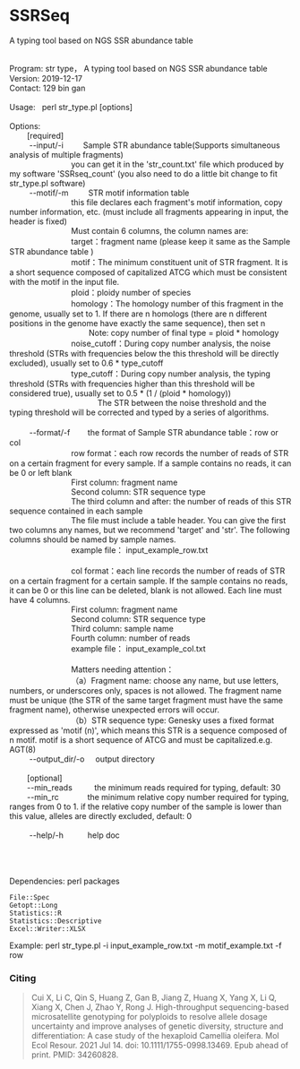 # SSRSeq
A typing tool based on NGS SSR abundance table



<div><p style="margin:0;"><br /></p><p style="margin:0;">Program: str type， A typing tool based on NGS SSR abundance table</p><p style="margin:0;">Version: 2019-12-17</p><p style="margin:0;">Contact: 129 bin gan</p><p style="margin:0;"><br /></p><p style="margin:0;">Usage:&nbsp; &nbsp;perl str_type.pl [options]</p><p style="margin:0;"><br /></p><p style="margin:0;">Options:</p><p style="margin:0;">&nbsp; &nbsp; &nbsp; &nbsp; [required]</p><p style="margin:0;">&nbsp; &nbsp; &nbsp; &nbsp; &nbsp;--input/-i&nbsp; &nbsp; &nbsp; &nbsp; &nbsp;Sample STR abundance table(Supports simultaneous analysis of multiple fragments)</p><p style="margin:0;">&nbsp; &nbsp; &nbsp; &nbsp; &nbsp; &nbsp; &nbsp; &nbsp; &nbsp; &nbsp; &nbsp; &nbsp; &nbsp; &nbsp; you can get it in the 'str_count.txt' file which produced by my software 'SSRseq_count' (you also need to do a little bit change to fit str_type.pl software)</p><p style="margin:0;">&nbsp; &nbsp; &nbsp; &nbsp; &nbsp;--motif/-m&nbsp; &nbsp; &nbsp; &nbsp; &nbsp;STR motif information table</p><p style="margin:0;">&nbsp; &nbsp; &nbsp; &nbsp; &nbsp; &nbsp; &nbsp; &nbsp; &nbsp; &nbsp; &nbsp; &nbsp; &nbsp; &nbsp; this file declares each fragment's motif information, copy number information, etc. (must include all fragments appearing in input, the header is fixed)</p><p style="margin:0;">&nbsp; &nbsp; &nbsp; &nbsp; &nbsp; &nbsp; &nbsp; &nbsp; &nbsp; &nbsp; &nbsp; &nbsp; &nbsp; &nbsp; Must contain 6 columns, the column names are:</p><p style="margin:0;">&nbsp; &nbsp; &nbsp; &nbsp; &nbsp; &nbsp; &nbsp; &nbsp; &nbsp; &nbsp; &nbsp; &nbsp; &nbsp; &nbsp; target：fragment name (please keep it same as the Sample STR abundance table )</p><p style="margin:0;">&nbsp; &nbsp; &nbsp; &nbsp; &nbsp; &nbsp; &nbsp; &nbsp; &nbsp; &nbsp; &nbsp; &nbsp; &nbsp; &nbsp; motif：The minimum constituent unit of STR fragment. It is a short sequence composed of capitalized ATCG which must be consistent with the motif in the input file.</p><p style="margin:0;">&nbsp; &nbsp; &nbsp; &nbsp; &nbsp; &nbsp; &nbsp; &nbsp; &nbsp; &nbsp; &nbsp; &nbsp; &nbsp; &nbsp; ploid：ploidy number of species</p><p style="margin:0;">&nbsp; &nbsp; &nbsp; &nbsp; &nbsp; &nbsp; &nbsp; &nbsp; &nbsp; &nbsp; &nbsp; &nbsp; &nbsp; &nbsp; homology：The homology number of this fragment in the genome, usually set to 1. If there are n homologs (there are n different positions in the genome have exactly the same sequence), then set n</p><p style="margin:0;">&nbsp; &nbsp; &nbsp; &nbsp; &nbsp; &nbsp; &nbsp; &nbsp; &nbsp; &nbsp; &nbsp; &nbsp; &nbsp; &nbsp; &nbsp; &nbsp; &nbsp; &nbsp; Note: copy number of final type = ploid * homology</p><p style="margin:0;">&nbsp; &nbsp; &nbsp; &nbsp; &nbsp; &nbsp; &nbsp; &nbsp; &nbsp; &nbsp; &nbsp; &nbsp; &nbsp; &nbsp; noise_cutoff：During copy number analysis, the noise threshold (STRs with frequencies below the this threshold will be directly excluded), usually set to 0.6 * type_cutoff</p><p style="margin:0;">&nbsp; &nbsp; &nbsp; &nbsp; &nbsp; &nbsp; &nbsp; &nbsp; &nbsp; &nbsp; &nbsp; &nbsp; &nbsp; &nbsp; type_cutoff：During copy number analysis, the typing threshold (STRs with frequencies higher than this threshold will be considered true), usually set to 0.5 * (1 / (ploid * homology))</p><p style="margin:0;">&nbsp; &nbsp; &nbsp; &nbsp; &nbsp; &nbsp; &nbsp; &nbsp; &nbsp; &nbsp; &nbsp; &nbsp; &nbsp; &nbsp; &nbsp; &nbsp; &nbsp; &nbsp; &nbsp; &nbsp; The STR between the noise threshold and the typing threshold will be corrected and typed by a series of algorithms.</p><p style="margin:0;"><br /></p><p style="margin:0;">&nbsp; &nbsp; &nbsp; &nbsp; &nbsp;--format/-f&nbsp; &nbsp; &nbsp; &nbsp; the format of Sample STR abundance table：row or col</p><p style="margin:0;">&nbsp; &nbsp; &nbsp; &nbsp; &nbsp; &nbsp; &nbsp; &nbsp; &nbsp; &nbsp; &nbsp; &nbsp; &nbsp; &nbsp; row format：each row records the number of reads of STR on a certain fragment for every sample. If a sample contains no reads, it can be 0 or left blank</p><p style="margin:0;">&nbsp; &nbsp; &nbsp; &nbsp; &nbsp; &nbsp; &nbsp; &nbsp; &nbsp; &nbsp; &nbsp; &nbsp; &nbsp; &nbsp; First column: fragment name</p><p style="margin:0;">&nbsp; &nbsp; &nbsp; &nbsp; &nbsp; &nbsp; &nbsp; &nbsp; &nbsp; &nbsp; &nbsp; &nbsp; &nbsp; &nbsp; Second column: STR sequence type</p><p style="margin:0;">&nbsp; &nbsp; &nbsp; &nbsp; &nbsp; &nbsp; &nbsp; &nbsp; &nbsp; &nbsp; &nbsp; &nbsp; &nbsp; &nbsp; The third column and after: the number of reads of this STR sequence contained in each sample</p><p style="margin:0;">&nbsp; &nbsp; &nbsp; &nbsp; &nbsp; &nbsp; &nbsp; &nbsp; &nbsp; &nbsp; &nbsp; &nbsp; &nbsp; &nbsp; The file must include a table header. You can give the first two columns any names, but we recommend 'target' and 'str'. The following columns should be named by sample names.</p><p style="margin:0;">&nbsp; &nbsp; &nbsp; &nbsp; &nbsp; &nbsp; &nbsp; &nbsp; &nbsp; &nbsp; &nbsp; &nbsp; &nbsp; &nbsp; example file： input_example_row.txt</p><p style="margin:0;"><br /></p><p style="margin:0;">&nbsp; &nbsp; &nbsp; &nbsp; &nbsp; &nbsp; &nbsp; &nbsp; &nbsp; &nbsp; &nbsp; &nbsp; &nbsp; &nbsp; col format：each line records the number of reads of STR on a certain fragment for a certain sample. If the sample contains no reads, it can be 0 or this line can be deleted, blank is not allowed. Each line must have 4 columns.</p><p style="margin:0;">&nbsp; &nbsp; &nbsp; &nbsp; &nbsp; &nbsp; &nbsp; &nbsp; &nbsp; &nbsp; &nbsp; &nbsp; &nbsp; &nbsp; First column: fragment name</p><p style="margin:0;">&nbsp; &nbsp; &nbsp; &nbsp; &nbsp; &nbsp; &nbsp; &nbsp; &nbsp; &nbsp; &nbsp; &nbsp; &nbsp; &nbsp; Second column: STR sequence type</p><p style="margin:0;">&nbsp; &nbsp; &nbsp; &nbsp; &nbsp; &nbsp; &nbsp; &nbsp; &nbsp; &nbsp; &nbsp; &nbsp; &nbsp; &nbsp; Third column: sample name</p><p style="margin:0;">&nbsp; &nbsp; &nbsp; &nbsp; &nbsp; &nbsp; &nbsp; &nbsp; &nbsp; &nbsp; &nbsp; &nbsp; &nbsp; &nbsp; Fourth column: number of reads</p><p style="margin:0;">&nbsp; &nbsp; &nbsp; &nbsp; &nbsp; &nbsp; &nbsp; &nbsp; &nbsp; &nbsp; &nbsp; &nbsp; &nbsp; &nbsp; example file： input_example_col.txt</p><p style="margin:0;"><br /></p><p style="margin:0;">&nbsp; &nbsp; &nbsp; &nbsp; &nbsp; &nbsp; &nbsp; &nbsp; &nbsp; &nbsp; &nbsp; &nbsp; &nbsp; &nbsp; Matters needing attention：</p><p style="margin:0;">&nbsp; &nbsp; &nbsp; &nbsp; &nbsp; &nbsp; &nbsp; &nbsp; &nbsp; &nbsp; &nbsp; &nbsp; &nbsp; &nbsp; （a）Fragment name: choose any name, but use letters, numbers, or underscores only, spaces is not allowed. The fragment name must be unique (the STR of the same target fragment must have the same fragment name), otherwise unexpected errors will occur.</p><p style="margin:0;">&nbsp; &nbsp; &nbsp; &nbsp; &nbsp; &nbsp; &nbsp; &nbsp; &nbsp; &nbsp; &nbsp; &nbsp; &nbsp; &nbsp; （b）STR sequence type: Genesky uses a fixed format expressed as 'motif (n)', which means this STR is a sequence composed of n motif. motif is a short sequence of ATCG and must be capitalized.e.g. AGT(8)</p><p style="margin:0;">&nbsp; &nbsp; &nbsp; &nbsp; &nbsp;--output_dir/-o&nbsp; &nbsp; &nbsp;output directory</p><p style="margin:0;"><br /></p><p style="margin:0;">&nbsp; &nbsp; &nbsp; &nbsp; [optional]</p><p style="margin:0;">&nbsp; &nbsp; &nbsp; &nbsp; --min_reads&nbsp; &nbsp; &nbsp; &nbsp; &nbsp; the minimum reads required for typing, default: 30</p><p style="margin:0;">&nbsp; &nbsp; &nbsp; &nbsp; --min_rc&nbsp; &nbsp; &nbsp; &nbsp; &nbsp; &nbsp; &nbsp;the minimum relative copy number required for typing, ranges from 0 to 1. if the relative copy number of the sample is lower than this value, alleles are directly excluded, default: 0</p><p style="margin:0;"><br /></p><p style="margin:0;">&nbsp; &nbsp; &nbsp; &nbsp; &nbsp;--help/-h&nbsp; &nbsp; &nbsp; &nbsp; &nbsp; &nbsp;help doc</p><p style="margin:0;">&nbsp; &nbsp;&nbsp;</p><div><br /></div><br /></div>
 
    

Dependencies:
    perl packages

    File::Spec
    Getopt::Long
    Statistics::R
    Statistics::Descriptive
    Excel::Writer::XLSX

Example:
perl str_type.pl -i input_example_row.txt -m motif_example.txt -f row

### Citing

> Cui X, Li C, Qin S, Huang Z, Gan B, Jiang Z, Huang X, Yang X, Li Q, Xiang X, Chen J, Zhao Y, Rong J. High-throughput sequencing-based microsatellite genotyping for polyploids to resolve allele dosage uncertainty and improve analyses of genetic diversity, structure and differentiation: A case study of the hexaploid Camellia oleifera. Mol Ecol Resour. 2021 Jul 14. doi: 10.1111/1755-0998.13469. Epub ahead of print. PMID: 34260828.